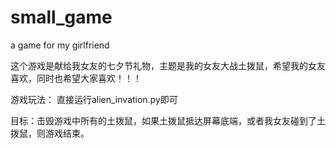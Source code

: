 # small_game
a game for my girlfriend

这个游戏是献给我女友的七夕节礼物，主题是我的女友大战土拨鼠，希望我的女友喜欢，同时也希望大家喜欢！！！

游戏玩法：
直接运行alien_invation.py即可

目标：击毁游戏中所有的土拨鼠，如果土拨鼠抵达屏幕底端，或者我女友碰到了土拨鼠，则游戏结束。
